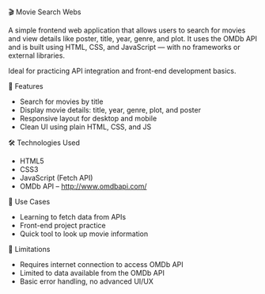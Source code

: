  🎬 Movie Search Webs

A simple frontend web application that allows users to search for movies and view details like poster, title, year, genre, and plot. 
It uses the OMDb API and is built using HTML, CSS, and JavaScript — with no frameworks or external libraries.

Ideal for practicing API integration and front-end development basics.



🧩 Features

- Search for movies by title
- Display movie details: title, year, genre, plot, and poster
- Responsive layout for desktop and mobile
- Clean UI using plain HTML, CSS, and JS



🛠️ Technologies Used

- HTML5
- CSS3
- JavaScript (Fetch API)
- OMDb API – http://www.omdbapi.com/


🎯 Use Cases

- Learning to fetch data from APIs
- Front-end project practice
- Quick tool to look up movie information



📌 Limitations

- Requires internet connection to access OMDb API
- Limited to data available from the OMDb API
- Basic error handling, no advanced UI/UX











